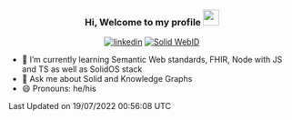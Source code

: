 <h3 align="center">
Hi, Welcome to my profile <img src="https://media.giphy.com/media/hvRJCLFzcasrR4ia7z/giphy.gif" width="28">
</h3>

<p align="center">
  <a href="https://www.linkedin.com/in/taekhoonkim/" target="_blank"><img src="https://img.shields.io/badge/-LinkedIn-F75C7E?style=flat-square&logo=Linkedin&logoColor=white" alt="linkedin"/></a>
  <a href="https://techny.solidcommunity.net/profile/card#me" target="_blank"><img src="https://img.shields.io/badge/Solid-WebID-blueviolet?style=flat-square" alt="Solid WebID"/></a>
</p>

<!--START_SECTION:waka-->

- 🌱 I’m currently learning Semantic Web standards, FHIR, Node with JS and TS as well as SolidOS stack
- 💬 Ask me about Solid and Knowledge Graphs
- 😄 Pronouns: he/his

 Last Updated on 19/07/2022 00:56:08 UTC


<!--
**technykim/technykim** is a ✨ _special_ ✨ repository because its `README.md` (this file) appears on your GitHub profile.

Here are some ideas to get you started:

- 🔭 I’m currently working on ...
- 🌱 I’m currently learning ...
- 👯 I’m looking to collaborate on ...
- 🤔 I’m looking for help with ...
- 💬 Ask me about ...
- 📫 How to reach me: ...
- 😄 Pronouns: ...
- ⚡ Fun fact: ...
-->
